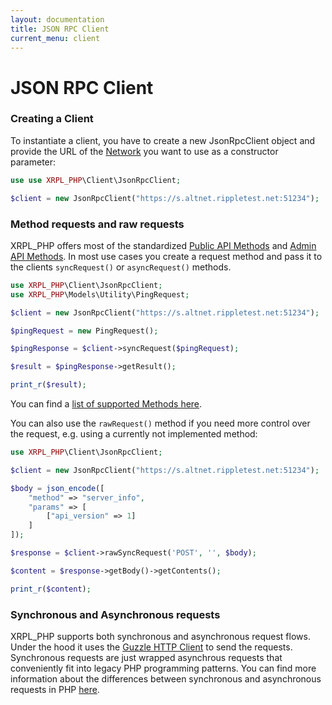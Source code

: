 ```yaml
---
layout: documentation
title: JSON RPC Client
current_menu: client
---
```


# JSON RPC Client

### Creating a Client

To instantiate a client, you have to create a new JsonRpcClient object and provide the URL of the [Network](networks.md) 
you want to use as a constructor parameter:

```php
use use XRPL_PHP\Client\JsonRpcClient;

$client = new JsonRpcClient("https://s.altnet.rippletest.net:51234");
```

### Method requests and raw requests

XRPL_PHP offers most of the standardized [Public API Methods](https://xrpl.org/public-api-methods.html) 
and [Admin API Methods](https://xrpl.org/admin-api-methods.html). In most use cases you create a request method and
pass it to the clients `syncRequest()` or `asyncRequest()` methods.

```php
use XRPL_PHP\Client\JsonRpcClient;
use XRPL_PHP\Models\Utility\PingRequest;

$client = new JsonRpcClient("https://s.altnet.rippletest.net:51234");

$pingRequest = new PingRequest();

$pingResponse = $client->syncRequest($pingRequest);

$result = $pingResponse->getResult();

print_r($result);
```

You can find a [list of supported Methods here](methods.md).

You can also use the `rawRequest()` method if you need more control over the request, e.g. using a currently not implemented method:

```php
use XRPL_PHP\Client\JsonRpcClient;

$client = new JsonRpcClient("https://s.altnet.rippletest.net:51234");

$body = json_encode([
    "method" => "server_info",
    "params" => [
        ["api_version" => 1]
    ]
]);

$response = $client->rawSyncRequest('POST', '', $body);

$content = $response->getBody()->getContents();

print_r($content);
```

### Synchronous and Asynchronous requests

XRPL_PHP supports both synchronous and asynchronous request flows. Under the hood it uses the [Guzzle HTTP Client](https://docs.guzzlephp.org/en/stable/)
to send the requests. Synchronous requests are just wrapped asynchrous requests that conveniently fit into legacy PHP programming patterns. 
You can find more information about the differences between synchronous and asynchronous requests in PHP [here](https://www.php.net/manual/en/https://github.com/guzzle/promises).